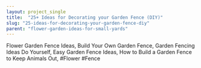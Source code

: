 ```yaml
---
layout: project_single
title:  "25+ Ideas for Decorating your Garden Fence (DIY)"
slug: "25-ideas-for-decorating-your-garden-fence-diy"
parent: "flower-garden-ideas-for-small-yards"
---
```

Flower Garden Fence Ideas, Build Your Own Garden Fence, Garden Fencing Ideas Do Yourself, Easy Garden Fence Ideas, How to Build a Garden Fence to Keep Animals Out, #Flower #Fence